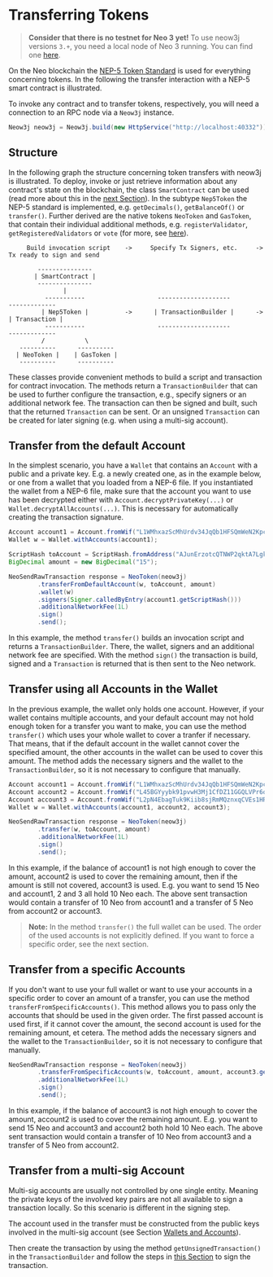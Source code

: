 # Transferring Tokens

> **Consider that there is no testnet for Neo 3 yet!** To use neow3j versions `3.+`, you need a local node of Neo 3 running.
> You can find one [here](http://github.com/axlabs/neo3-privatenet-docker).

On the Neo blockchain the [NEP-5 Token Standard](http://github.com/neo-project/proposals/blob/master/nep-5.mediawiki)
is used for everything concerning tokens. In the following the transfer interaction with a NEP-5 smart contract is illustrated.

To invoke any contract and to transfer tokens, respectively, you will need a connection to an RPC node via a `Neow3j` instance.

```java
Neow3j neow3j = Neow3j.build(new HttpService("http://localhost:40332"));
```

## Structure

In the following graph the structure concerning token transfers with neow3j is illustrated. To deploy, invoke or just
retrieve information about any contract's state on the blockchain, the class `SmartContract` can be used (read more
about this in the [next Section](neo3_guides/contract_invocation.md)).
In the subtype `Nep5Token` the NEP-5 standard is implemented, e.g. `getDecimals()`, `getBalanceOf()` or `transfer()`.
Further derived are the native tokens `NeoToken` and `GasToken`, that contain their individual additional methods,
e.g. `registerValidator`, `getRegisteredValidators` or `vote` (for more, see
[here](https://docs.neo.org/v3/docs/en-us/reference/scapi/api/neo.html)).

```
     Build invocation script    ->     Specify Tx Signers, etc.     ->   Tx ready to sign and send

        ---------------
       | SmartContract |
        ---------------
               |
          -----------                    --------------------                -------------
         | Nep5Token |          ->      | TransactionBuilder |      ->      | Transaction |
          -----------                    --------------------                -------------
         /           \
   ----------      ----------
  | NeoToken |    | GasToken |
   ----------      ----------
```

These classes provide convenient methods to build a script and transaction for contract invocation.
The methods return a `TransactionBuilder` that can be used to further configure the transaction,
e.g., specify signers or an additional network fee. The transaction can then be signed and built,
such that the returned `Transaction` can be sent. Or an unsigned `Transaction` can be created for
later signing (e.g. when using a multi-sig account).

## Transfer from the default Account

In the simplest scenario, you have a `Wallet` that contains an `Account` with a public and a private key. E.g. a newly
created one, as in the example below, or one from a wallet that you loaded from a NEP-6 file. If you instantiated
the wallet from a NEP-6 file, make sure that the account you want to use has been decrypted either with
`Account.decryptPrivateKey(...)` or `Wallet.decryptAllAccounts(...)`. This is necessary for automatically creating the
transaction signature.

```java
Account account1 = Account.fromWif("L1WMhxazScMhUrdv34JqQb1HFSQmWeN2Kpc1R9JGKwL7CDNP21uR");
Wallet w = Wallet.withAccounts(account1);

ScriptHash toAccount = ScriptHash.fromAddress("AJunErzotcQTNWP2qktA7LgkXZVdHea97H");
BigDecimal amount = new BigDecimal("15");

NeoSendRawTransaction response = NeoToken(neow3j)
        .transferFromDefaultAccount(w, toAccount, amount)
        .wallet(w)
        .signers(Signer.calledByEntry(account1.getScriptHash()))
        .additionalNetworkFee(1L)
        .sign()
        .send();
```

In this example, the method `transfer()` builds an invocation script and returns a `TransactionBuilder`. There, the wallet, signers
and an additional network fee are specified. With the method `sign()` the transaction is build, signed and a `Transaction` is returned
that is then sent to the Neo network.

## Transfer using all Accounts in the Wallet

In the previous example, the wallet only holds one account. However, if your wallet contains
multiple accounts, and your default account may not hold enough token for a transfer you want to
make, you can use the method `transfer()` which uses your whole wallet to cover a tranfer if
necessary. That means, that if the default account in the wallet cannot cover the specified amount,
the other accounts in the wallet can be used to cover this amount. The method adds the necessary
signers and the wallet to the `TransactionBuilder`, so it is not necessary to configure that
manually.

```java
Account account1 = Account.fromWif("L1WMhxazScMhUrdv34JqQb1HFSQmWeN2Kpc1R9JGKwL7CDNP21uR");
Account account2 = Account.fromWif("L45BGYyybk91pvwH3Mj1CfDZ11GGQLVPr6qfzpWugeP4WeJZyfki"));
Account account3 = Account.fromWif("L2pN4EbagTuk9Kiib8sjRmMQznxqCVEs1HR8DRaxmnPicjg9FdNc");
Wallet w = Wallet.withAccounts(account1, account2, account3);

NeoSendRawTransaction response = NeoToken(neow3j)
        .transfer(w, toAccount, amount)
        .additionalNetworkFee(1L)
        .sign()
        .send();
```

In this example, if the balance of account1 is not high enough to cover the amount, account2 is used to cover the remaining amount,
then if the amount is still not covered, account3 is used. E.g. you want to send 15 Neo and account1, 2 and 3 all hold 10 Neo each.
The above sent transaction would contain a transfer of 10 Neo from account1 and a transfer of 5 Neo from account2 or account3.

> **Note:** In the method `transfer()` the full wallet can be used. The order of the used accounts is not explicitly defined.
> If you want to force a specific order, see the next section.

## Transfer from a specific Accounts

If you don't want to use your full wallet or want to use your accounts in a specific order to cover an amount of a transfer,
you can use the method `transferFromSpecificAccounts()`. This method allows you to pass only the accounts that should
be used in the given order. The first passed account is used first, if it cannot cover the amount, the second account
is used for the remaining amount, et cetera.
The method adds the necessary signers and the wallet to the `TransactionBuilder`, so it is not
necessary to configure that manually.

```java
NeoSendRawTransaction response = NeoToken(neow3j)
        .transferFromSpecificAccounts(w, toAccount, amount, account3.getScriptHash(), account2.getScriptHash())
        .additionalNetworkFee(1L)
        .sign()
        .send();
```

In this example, if the balance of account3 is not high enough to cover the amount, account2 is used to cover the remaining amount.
E.g. you want to send 15 Neo and account3 and account2 both hold 10 Neo each. The above sent transaction would contain a transfer
of 10 Neo from account3 and a transfer of 5 Neo from account2.

## Transfer from a multi-sig Account

Multi-sig accounts are usually not controlled by one single entity. Meaning the private keys of the involved key pairs
are not all available to sign a transaction locally. So this scenario is different in the signing step.

The account used in the transfer must be constructed from the public keys involved in the multi-sig account
(see Section [Wallets and Accounts](neo3_guides/wallets_and_accounts.md#creating-an-account)).

Then create the transaction by using the method `getUnsignedTransaction()` in the `TransactionBuilder` and follow the steps
in [this Section](neo3_guides/contract_invocation.md#signing-a-transaction-with-a-multi-sig-account) to sign the transaction.
